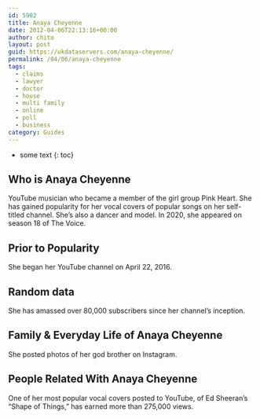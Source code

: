 ```yaml
---
id: 5902
title: Anaya Cheyenne
date: 2012-04-06T22:13:16+00:00
author: chito
layout: post
guid: https://ukdataservers.com/anaya-cheyenne/
permalink: /04/06/anaya-cheyenne
tags:
  - claims
  - lawyer
  - doctor
  - house
  - multi family
  - online
  - poll
  - business
category: Guides
---
```


* some text
{: toc}
          
          
## Who is  Anaya Cheyenne
                  
                  
                  
YouTube musician who became a member of the girl group Pink Heart. She has gained popularity for her vocal covers of popular songs on her self-titled channel. She&#8217;s also a dancer and model. In 2020, she appeared on season 18 of The Voice.  
                  
                
                
                
## Prior to Popularity 
                  
                  
                  
She began her YouTube channel on April 22, 2016. 
                  
                
                
                
## Random data 
                  
                  
                  
She has amassed over 80,000 subscribers since her channel&#8217;s inception.
                  
                
                
                
## Family & Everyday Life of Anaya Cheyenne
                  
                  
                  
She posted photos of her god brother on Instagram.
                  
                
                
                
## People Related With  Anaya Cheyenne
                  
                  
                  
One of her most popular vocal covers posted to YouTube, of Ed Sheeran&#8217;s &#8220;Shape of Things,&#8221; has earned more than 275,000 views. 
                  
                
              
            
          
          
          
    
    
  
